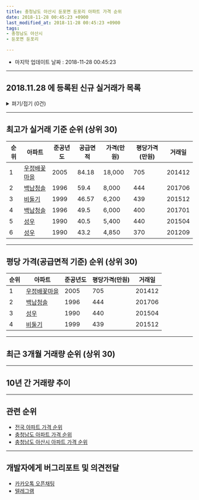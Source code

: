 ```yaml
---
title: 충청남도 아산시 둔포면 둔포리 아파트 가격 순위
date: 2018-11-28 00:45:23 +0900
last_modified_at: 2018-11-28 00:45:23 +0900
tags:
- 충청남도 아산시
- 둔포면 둔포리

---
```


* 마지막 업데이트 날짜 : 2018-11-28 00:45:23

---

## 2018.11.28 에 등록된 신규 실거래가 목록

<details>
<summary>펴기/접기 (0건)</summary>
<div markdown="1">

|아파트|준공년도|공급면적|가격(만원)|평당가격(만원)|거래일|
|---|---|---|---|---|---|
|없음||||||


</div>
</details>

---

## 최고가 실거래 기준 순위 (상위 30)


|순위|아파트|준공년도|공급면적|가격(만원)|평당가격(만원)|거래일|
|---|---|---|---|---|---|---|
|1|[우정배꽃마을](https://search.naver.com/search.naver?query=%EC%B6%A9%EC%B2%AD%EB%82%A8%EB%8F%84+%EC%95%84%EC%82%B0%EC%8B%9C+%EB%91%94%ED%8F%AC%EB%A9%B4+%EB%91%94%ED%8F%AC%EB%A6%AC+%EC%9A%B0%EC%A0%95%EB%B0%B0%EA%BD%83%EB%A7%88%EC%9D%84)|2005|84.18|18,000|705|201412|
|2|[백남청솔](https://search.naver.com/search.naver?query=%EC%B6%A9%EC%B2%AD%EB%82%A8%EB%8F%84+%EC%95%84%EC%82%B0%EC%8B%9C+%EB%91%94%ED%8F%AC%EB%A9%B4+%EB%91%94%ED%8F%AC%EB%A6%AC+%EB%B0%B1%EB%82%A8%EC%B2%AD%EC%86%94)|1996|59.4|8,000|444|201706|
|3|[비둘기](https://search.naver.com/search.naver?query=%EC%B6%A9%EC%B2%AD%EB%82%A8%EB%8F%84+%EC%95%84%EC%82%B0%EC%8B%9C+%EB%91%94%ED%8F%AC%EB%A9%B4+%EB%91%94%ED%8F%AC%EB%A6%AC+%EB%B9%84%EB%91%98%EA%B8%B0)|1999|46.57|6,200|439|201512|
|4|[백남청솔](https://search.naver.com/search.naver?query=%EC%B6%A9%EC%B2%AD%EB%82%A8%EB%8F%84+%EC%95%84%EC%82%B0%EC%8B%9C+%EB%91%94%ED%8F%AC%EB%A9%B4+%EB%91%94%ED%8F%AC%EB%A6%AC+%EB%B0%B1%EB%82%A8%EC%B2%AD%EC%86%94)|1996|49.5|6,000|400|201701|
|5|[성우](https://search.naver.com/search.naver?query=%EC%B6%A9%EC%B2%AD%EB%82%A8%EB%8F%84+%EC%95%84%EC%82%B0%EC%8B%9C+%EB%91%94%ED%8F%AC%EB%A9%B4+%EB%91%94%ED%8F%AC%EB%A6%AC+%EC%84%B1%EC%9A%B0)|1990|40.5|5,400|440|201504|
|6|[성우](https://search.naver.com/search.naver?query=%EC%B6%A9%EC%B2%AD%EB%82%A8%EB%8F%84+%EC%95%84%EC%82%B0%EC%8B%9C+%EB%91%94%ED%8F%AC%EB%A9%B4+%EB%91%94%ED%8F%AC%EB%A6%AC+%EC%84%B1%EC%9A%B0)|1990|43.2|4,850|370|201209|


---

## 평당 가격(공급면적 기준) 순위 (상위 30)


|순위|아파트|준공년도|평당가격(만원)|거래일|
|---|---|---|---|---|
|1|[우정배꽃마을](https://search.naver.com/search.naver?query=%EC%B6%A9%EC%B2%AD%EB%82%A8%EB%8F%84+%EC%95%84%EC%82%B0%EC%8B%9C+%EB%91%94%ED%8F%AC%EB%A9%B4+%EB%91%94%ED%8F%AC%EB%A6%AC+%EC%9A%B0%EC%A0%95%EB%B0%B0%EA%BD%83%EB%A7%88%EC%9D%84)|2005|705|201412|
|2|[백남청솔](https://search.naver.com/search.naver?query=%EC%B6%A9%EC%B2%AD%EB%82%A8%EB%8F%84+%EC%95%84%EC%82%B0%EC%8B%9C+%EB%91%94%ED%8F%AC%EB%A9%B4+%EB%91%94%ED%8F%AC%EB%A6%AC+%EB%B0%B1%EB%82%A8%EC%B2%AD%EC%86%94)|1996|444|201706|
|3|[성우](https://search.naver.com/search.naver?query=%EC%B6%A9%EC%B2%AD%EB%82%A8%EB%8F%84+%EC%95%84%EC%82%B0%EC%8B%9C+%EB%91%94%ED%8F%AC%EB%A9%B4+%EB%91%94%ED%8F%AC%EB%A6%AC+%EC%84%B1%EC%9A%B0)|1990|440|201504|
|4|[비둘기](https://search.naver.com/search.naver?query=%EC%B6%A9%EC%B2%AD%EB%82%A8%EB%8F%84+%EC%95%84%EC%82%B0%EC%8B%9C+%EB%91%94%ED%8F%AC%EB%A9%B4+%EB%91%94%ED%8F%AC%EB%A6%AC+%EB%B9%84%EB%91%98%EA%B8%B0)|1999|439|201512|


---

## 최근 3개월 거래량 순위 (상위 30)


<div style="width:100%;">
    <canvas id="deal_count_ranking" height="250"></canvas>
</div>


<script>
new Chart(document.getElementById("deal_count_ranking"), {
    type: 'horizontalBar',
    data: {
        labels: ['백남청솔'],
        datasets: [{
            label: '실거래 수',
            data: [5],
            borderColor: "rgba(255, 0, 128, 1)",
            backgroundColor: "rgba(255, 0, 128, 0.5)",
            fill: false,
        }]
    },
    options: {
        responsive: true,
        title: {
            display: true,
            text: '최근 3개월 거래량 순위'
        },
        tooltips: {
            mode: 'index',
            intersect: false,
            callbacks: {
                title: function(tooltipItems, data) {
                    return "실거래 수:";
                },
                label: function(tooltipItem, data) {
                    return data.labels[tooltipItem.index] + ": " + tooltipItem.xLabel;
                }
            }
        },
        hover: {
            mode: 'nearest',
            intersect: true
        },
        scales: {
            xAxes: [{
                display: true,
                scaleLabel: {
                    display: true,
                    labelString: '실거래 수'
                },
                ticks: {
                    suggestedMin: 0,
                }
            }],
            yAxes: [{
                display: true,
                ticks: {
                    autoSkip: false,
                    callback: function(value, index, values) {
                        if (value.length > 15)
                            return value.substr(0, 13) + "...";
                        else
                            return value;
                    }
                },
                scaleLabel: {
                    display: false,
                }
            }]
        }
    }
});

</script>


---

## 10년 간 거래량 추이


<div style="width:100%;">
    <canvas id="deal_progress" height="250"></canvas>
</div>

<script>
new Chart(document.getElementById("deal_progress"), {
    type: 'line',
    data: {
        labels: ['200811','200812','200901','200902','200903','200904','200905','200906','200907','200908','200909','200910','200911','200912','201001','201002','201003','201004','201005','201006','201007','201008','201009','201010','201011','201012','201101','201102','201103','201104','201105','201106','201107','201108','201109','201110','201111','201112','201201','201202','201203','201204','201205','201206','201207','201208','201209','201210','201211','201212','201301','201302','201303','201304','201305','201306','201307','201308','201309','201310','201311','201312','201401','201402','201403','201404','201405','201406','201407','201408','201409','201410','201411','201412','201501','201502','201503','201504','201505','201506','201507','201508','201509','201510','201511','201512','201601','201602','201603','201604','201605','201606','201607','201608','201609','201610','201611','201612','201701','201702','201703','201704','201705','201706','201707','201708','201709','201710','201711','201712','201801','201802','201803','201804','201805','201806','201807','201808','201809','201810','201811'],
        datasets: [{
            label: '실거래 수',
            pointRadius: 1,
            data: [2, 2, 0, 3, 9, 4, 2, 7, 1, 1, 2, 4, 1, 3, 1, 2, 4, 5, 5, 3, 1, 6, 2, 1, 1, 3, 4, 3, 5, 5, 5, 4, 4, 3, 0, 5, 9, 4, 1, 3, 4, 3, 1, 7, 2, 3, 2, 4, 2, 2, 2, 5, 5, 2, 4, 5, 4, 0, 6, 3, 2, 3, 1, 2, 5, 5, 2, 3, 1, 1, 2, 4, 2, 3, 1, 4, 4, 6, 5, 5, 2, 5, 5, 5, 3, 4, 2, 0, 4, 8, 3, 2, 1, 2, 1, 4, 2, 1, 3, 4, 2, 2, 0, 4, 3, 3, 2, 6, 3, 2, 2, 3, 8, 0, 1, 4, 4, 2, 1, 4, 0],
            borderColor: "rgba(255, 201, 14, 1)",
            backgroundColor: "rgba(255, 201, 14, 0.5)",
            fill: true,
        }]
    },
    options: {
        responsive: true,
        title: {
            display: true,
            text: '10년간 거래량 추이'
        },
        tooltips: {
            mode: 'index',
            intersect: false,
        },
        hover: {
            mode: 'nearest',
            intersect: true
        },
        scales: {
            xAxes: [{
                display: true,
                scaleLabel: {
                    display: true,
                    labelString: '년/월'
                }
            }],
            yAxes: [{
                display: true,
                ticks: {
                    suggestedMin: 0,
                },
                scaleLabel: {
                    display: true,
                    labelString: '실거래 수'
                }
            }]
        }
    }
});

</script>


---

## 관련 순위

- [전국 아파트 가격 순위](https://inasie.github.io/apt-ranking/전국)
- [충청남도 아파트 가격 순위](https://inasie.github.io/apt-ranking/충청남도)
- [충청남도 아산시 아파트 가격 순위](https://inasie.github.io/apt-ranking/충청남도-아산시)


---

## 개발자에게 버그리포트 및 의견전달

- [카카오톡 오픈채팅](https://open.kakao.com/o/gLJUAP4)
- [텔레그램](https://t.me/inasie)

